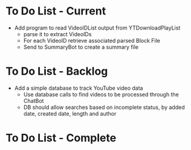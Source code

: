 # To Do List - Current
* Add program to read VideoIDList output from YTDownloadPlayList
    * parse it to extract VideoIDs
    * For each VideoID retrieve associated parsed Block File
    * Send to SummaryBot to create a summary file

# To Do List - Backlog
* Add a simple database to track YouTube video data
    * Use database calls to find videos to be processed through the ChatBot
    * DB should allow searches based on incomplete status, by added date, created date, length and author

# To Do List - Complete